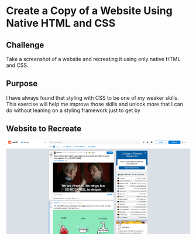 # Create a Copy of a Website Using Native HTML and CSS

## Challenge

Take a screenshot of a website and recreating it using only native HTML and CSS.

## Purpose

I have always found that styling with CSS to be one of my weaker skills. This exercise will help me improve those skills and unlock more that I can do without leaning on a styling framework just to get by

## Website to Recreate

![reddit.com](./reddit.png)